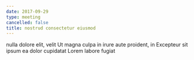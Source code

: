 ```yaml
---
date: 2017-09-29
type: meeting
cancelled: false
title: nostrud consectetur eiusmod
---
```

nulla dolore elit, velit Ut magna culpa in irure aute proident, in Excepteur sit ipsum ea dolor cupidatat Lorem labore fugiat